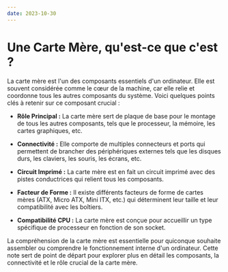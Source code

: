 ```yaml
---
date: 2023-10-30
---
```

# Une Carte Mère, qu'est-ce que c'est ?

La carte mère est l'un des composants essentiels d'un ordinateur. Elle est souvent considérée comme le cœur de la machine, car elle relie et coordonne tous les autres composants du système. Voici quelques points clés à retenir sur ce composant crucial :

- **Rôle Principal :** La carte mère sert de plaque de base pour le montage de tous les autres composants, tels que le processeur, la mémoire, les cartes graphiques, etc.

- **Connectivité :** Elle comporte de multiples connecteurs et ports qui permettent de brancher des périphériques externes tels que les disques durs, les claviers, les souris, les écrans, etc.

- **Circuit Imprimé :** La carte mère est en fait un circuit imprimé avec des pistes conductrices qui relient tous les composants.

- **Facteur de Forme :** Il existe différents facteurs de forme de cartes mères (ATX, Micro ATX, Mini ITX, etc.) qui déterminent leur taille et leur compatibilité avec les boîtiers.

- **Compatibilité CPU :** La carte mère est conçue pour accueillir un type spécifique de processeur en fonction de son socket.

La compréhension de la carte mère est essentielle pour quiconque souhaite assembler ou comprendre le fonctionnement interne d'un ordinateur. Cette note sert de point de départ pour explorer plus en détail les composants, la connectivité et le rôle crucial de la carte mère.
